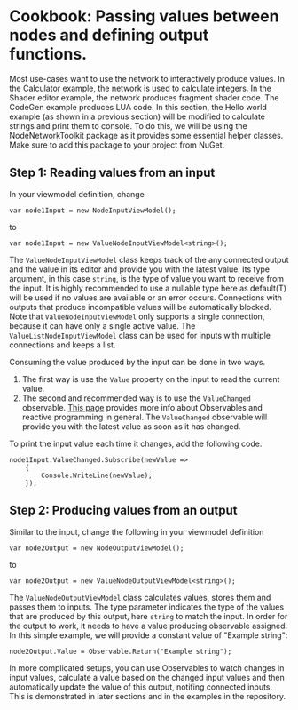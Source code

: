 # Cookbook: Passing values between nodes and defining output functions.

Most use-cases want to use the network to interactively produce values. In the Calculator example, the network is used to calculate integers. In the Shader editor example, the network produces fragment shader code. The CodeGen example produces LUA code.
In this section, the Hello world example (as shown in a previous section) will be modified to calculate strings and print them to console. To do this, we will be using the NodeNetworkToolkit package as it provides some essential helper classes. Make sure to add this package to your project from NuGet.

## Step 1: Reading values from an input

In your viewmodel definition, change 

`var node1Input = new NodeInputViewModel();`

to

`var node1Input = new ValueNodeInputViewModel<string>();`

The `ValueNodeInputViewModel` class keeps track of the any connected output and the value in its editor and provide you with the latest value. Its type argument, in this case `string`, is the type of value you want to receive from the input. It is highly recommended to use a nullable type here as default(T) will be used if no values are available or an error occurs. Connections with outputs that produce incompatible values will be automatically blocked. Note that `ValueNodeInputViewModel` only supports a single connection, because it can have only a single active value. The `ValueListNodeInputViewModel` class can be used for inputs with multiple connections and keeps a list.

Consuming the value produced by the input can be done in two ways.
 
1. The first way is use the `Value` property on the input to read the current value.
2. The second and recommended way is to use the `ValueChanged` observable. [This page](http://reactivex.io/documentation/observable.html) provides more info about Observables and reactive programming in general. The `ValueChanged` observable will provide you with the latest value as soon as it has changed.

To print the input value each time it changes, add the following code.
```Csharp
node1Input.ValueChanged.Subscribe(newValue =>
    {
        Console.WriteLine(newValue);
    });
```

## Step 2: Producing values from an output

Similar to the input, change the following in your viewmodel definition

`var node2Output = new NodeOutputViewModel();`

to 

`var node2Output = new ValueNodeOutputViewModel<string>();`

The `ValueNodeOutputViewModel` class calculates values, stores them and passes them to inputs.
The type parameter indicates the type of the values that are produced by this output, here `string` to match the input.
In order for the output to work, it needs to have a value producing observable assigned.
In this simple example, we will provide a constant value of "Example string":

`node2Output.Value = Observable.Return("Example string");`

In more complicated setups, you can use Observables to watch changes in input values, calculate a value based on the changed input values and then automatically update the value of this output, notifing connected inputs.
This is demonstrated in later sections and in the examples in the repository.

